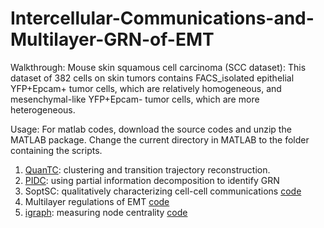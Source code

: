 # Intercellular-Communications-and-Multilayer-GRN-of-EMT

Walkthrough: Mouse skin squamous cell carcinoma (SCC dataset): This dataset of 382 cells on skin tumors contains FACS_isolated epithelial YFP+Epcam+ tumor cells, which are relatively homogeneous, and mesenchymal-like YFP+Epcam- tumor cells, which are more heterogeneous.

Usage: For matlab codes, download the source codes and unzip the MATLAB package. Change the current directory in MATLAB to the folder containing the scripts.

1) [QuanTC](https://github.com/yutongo/QuanTC/blob/master/Example/QuanTC_SCC.pdf): clustering and transition trajectory reconstruction. 
2) [PIDC](https://github.com/Tchanders/network_inference_tutorials): using partial information decomposition to identify GRN 
3) SoptSC: qualitatively characterizing cell-cell communications [code](https://github.com/yutongo/Intercellular-Communications-and-Multilayer-GRN-of-EMT/blob/main/apply_SoptSC.m)
4) Multilayer regulations of EMT [code](https://github.com/yutongo/Intercellular-Communications-and-Multilayer-GRN-of-EMT/blob/main/plot_multilayer_GRN.m)
5) [igraph](https://igraph.org/r/doc/closeness.html): measuring node centrality [code](https://github.com/yutongo/Intercellular-Communications-and-Multilayer-GRN-of-EMT/blob/main/apply_igraph.R)
